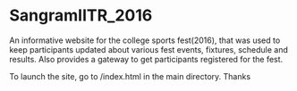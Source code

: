 # SangramIITR_2016
An informative website for the college sports fest(2016), that was used to keep participants updated about various fest events, fixtures, schedule and results. Also provides a gateway to get participants registered for the fest.

To launch the site, go to /index.html in the main directory.
Thanks
